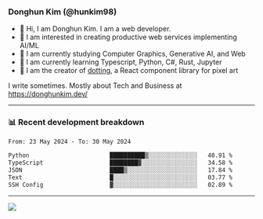 ### Donghun Kim (@hunkim98)

- 👋 Hi, I am Donghun Kim. I am a web developer. 
- 🤔 I am interested in creating productive web services implementing AI/ML
- 🔭 I am currently studying Computer Graphics, Generative AI, and Web 
- 🌱 I am currently learning Typescript, Python, C#, Rust, Jupyter
- 🎨 I am the creator of [dotting](https://github.com/hunkim98/dotting), a React component library for pixel art

I write sometimes. Mostly about Tech and Business at https://donghunkim.dev/

---
### 📊 Recent development breakdown
<!--START_SECTION:waka-->

```txt
From: 23 May 2024 - To: 30 May 2024

Python                       ██████████▒░░░░░░░░░░░░░░   40.91 %
TypeScript                   ████████▓░░░░░░░░░░░░░░░░   34.58 %
JSON                         ████▒░░░░░░░░░░░░░░░░░░░░   17.84 %
Text                         █░░░░░░░░░░░░░░░░░░░░░░░░   03.77 %
SSH Config                   ▓░░░░░░░░░░░░░░░░░░░░░░░░   02.89 %
```

<!--END_SECTION:waka-->
---

<!-- <div align='center'> -->
  <img align="center" src="https://github-readme-stats.vercel.app/api?username=hunkim98&theme=dark&show_icons=true"/>
<!-- </div> -->
<!--
**hunkim98/hunkim98** is a ✨ _special_ ✨ repository because its `README.md` (this file) appears on your GitHub profile.

Here are some ideas to get you started:

- 🔭 I’m currently working on ...
- 🌱 I’m currently learning ...
- 👯 I’m looking to collaborate on ...
- 🤔 I’m looking for help with ...
- 💬 Ask me about ...
- 📫 How to reach me: ...
- 😄 Pronouns: ...
- ⚡ Fun fact: ...
-->
